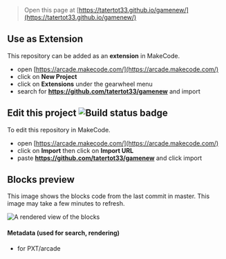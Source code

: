  


> Open this page at [https://tatertot33.github.io/gamenew/](https://tatertot33.github.io/gamenew/)

## Use as Extension

This repository can be added as an **extension** in MakeCode.

* open [https://arcade.makecode.com/](https://arcade.makecode.com/)
* click on **New Project**
* click on **Extensions** under the gearwheel menu
* search for **https://github.com/tatertot33/gamenew** and import

## Edit this project ![Build status badge](https://github.com/tatertot33/gamenew/workflows/MakeCode/badge.svg)

To edit this repository in MakeCode.

* open [https://arcade.makecode.com/](https://arcade.makecode.com/)
* click on **Import** then click on **Import URL**
* paste **https://github.com/tatertot33/gamenew** and click import

## Blocks preview

This image shows the blocks code from the last commit in master.
This image may take a few minutes to refresh.

![A rendered view of the blocks](https://github.com/tatertot33/gamenew/raw/master/.github/makecode/blocks.png)

#### Metadata (used for search, rendering)

* for PXT/arcade
<script src="https://makecode.com/gh-pages-embed.js"></script><script>makeCodeRender("{{ site.makecode.home_url }}", "{{ site.github.owner_name }}/{{ site.github.repository_name }}");</script>
